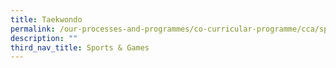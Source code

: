 ```yaml
---
title: Taekwondo
permalink: /our-processes-and-programmes/co-curricular-programme/cca/sports-n-games/taekwondo
description: ""
third_nav_title: Sports & Games
---
```

